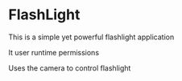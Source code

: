 # FlashLight

This is a simple yet powerful flashlight application

It user runtime permissions 

Uses the camera to control flashlight


